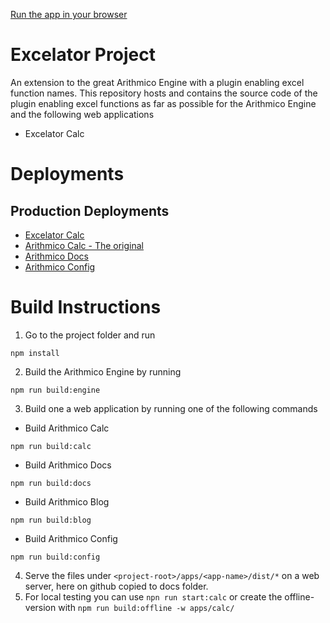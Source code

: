 [Run the app in your browser](https://excelator.raphaelvolz.de)

# Excelator Project
An extension to the great Arithmico Engine with a plugin enabling excel function names.
This repository hosts and contains the source code of the plugin enabling excel functions as far as possible for the Arithmico Engine and the following web applications
- Excelator Calc

# Deployments

## Production Deployments
- [Excelator Calc](https://excelator.raphaelvolz.de)
- [Arithmico Calc - The original ](https://arithmico.com)
- [Arithmico Docs](https://docs.arithmico.com)
- [Arithmico Config](https://config.arithmico.com)

# Build Instructions
1. Go to the project folder and run
```
npm install
```

2. Build the Arithmico Engine by running
```
npm run build:engine
```

3. Build one a web application by running one of the following commands
  - Build Arithmico Calc 
  ```
  npm run build:calc
  ```
  - Build Arithmico Docs 
  ```
  npm run build:docs
  ```
  - Build Arithmico Blog 
  ```
  npm run build:blog
  ```
  - Build Arithmico Config
  ```
  npm run build:config
  ```

4. Serve the files under `<project-root>/apps/<app-name>/dist/*` on a web server, here on github copied to docs folder.
5. For local testing you can use `npn run start:calc` or create the offline-version with `npm run build:offline -w apps/calc/`
